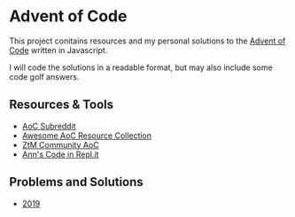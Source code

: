 # **Advent of Code**
This project conitains resources and my personal solutions to the [Advent of Code](https://adventofcode.com/) written in Javascript.

I will code the solutions in a readable format, but may also include some code golf answers. 

## Resources & Tools
- [AoC Subreddit](https://www.reddit.com/r/adventofcode/)
- [Awesome AoC Resource Collection](https://github.com/Bogdanp/awesome-advent-of-code)
- [ZtM Community AoC](https://github.com/zero-to-mastery/coding_challenge-24)
- [Ann's Code in Repl.it](https://repl.it/@anncancode/advent-of-code)

## Problems and Solutions
- [2019](https://github.com/ann-codes/advent-of-code/blob/master/2019/)